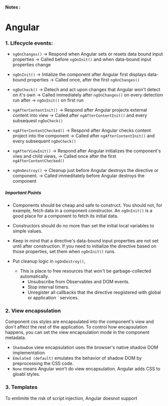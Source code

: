 #### Notes :

# Angular

### 1. Lifecycle events:
- `ngOnChanges()` -> Respond when Angular sets or resets data bound input properties
                -> Called before `ngOnInit()` and when data-bound input properties change

- `ngOnInit()`    -> Intialize the component after Angular first displays data-bound properties
                -> Called once, after the first `ngOnChanges()`
 
- `ngDoCheck()` -> Detech and act upon changes that Angular won't detect on it's own
              -> Called immediately after `ngOnChanges()` on every detection run after                         -> `ngOnInit()`  on first run
              
- `ngAfterContentInit()` -> Respond after Angular projects external content into view
               -> Called after `ngAfterContentInit()` and every subsequest `ngDoCheck()`  
               
- `ngAfterContentChecked()` -> Respond after Angular checks content project into the component                   -> Called after `ngAfterContentInit()` and every subsequent `ngDoCheck()`

- `ngAfterViewInit()` -> Respond after Angular initializes the component's viws and child views,
                    -> Called once after the first `ngAfterContentChecked()`
                 
- `ngOnDestroy()` -> Cleanup just before Angular destroys the directive or component.
                -> Called immeditately before Angular destroys the component
 
##### Important Points
* Components should be cheap and safe to construct. You should not, for example, fetch data in a component constructor. An `ngOnInit()` is a good place for a component to fetch its initial data.
* Constructors should do no more than set the initial local variables to simple values.
* Keep in mind that a directive's data-bound input properties are not set until after construction. If you need to initialize the directive based on those properties, set them when `ngOnInit()` runs.

* Put cleanup logic in `ngOnDestroy()`, 
  - This is place to free resources that won't be garbage-collected automatically.
      * Unsubscribe from Observables and DOM events.
      * Stop interval timers.
      * Unregister all callbacks that the directive resgistered with global or application `         services.
      
### 2. View encapsulation   
   Component css styles are encapsulated into the component's view and don't affect the rest of the application.
   To control how encapsulation happens, you can set the view encapsulation mode in the component metadata.
   - `ShadowDom` view encapsulation uses the browser's native shadow DOM implementation
   - `Emulated (default)` emulates the behavior of shadow DOM by preprocessing the CSS code.
   - `None` means Angular won't do view encapsulation. Angular adds CSS to gloabl styles.
 
### 3. Templates
To emlimite the risk of script injection, Angular doesnot support <script> elements within templates.
    - Text interpolation using `{{ }}` can be used in urls and can also invoke functions

With interpolation, Angular performs the following tasks:

  1. Evaluates all expressions in double curly braces.
  2. Converts the expression results to strings.
  3. Links the results to any adjacent literal strings.
  4. Assigns the composite to an element or directive property.

You can use all javascript expressions in interpolation syntax except these:
  * Assignments (`=, +=`, ...)
  * Operators such as `new`, `typeof`, or `instanceof`
  * Chaing expressions with `;` or `,`
  * The increment and decrement operators `++` and `--`
  * some of the ES2015+ operators
 
Other notable differences from Javascript syntax include:
  * No support for the bitwise operators such as | and &
  * New template experession operators such as |, ? and !
  
Expression context:
  Expression context is the union of template variables, the directive's context object and   component's members.
  
Expression best practices
When using template expressions, follow these best practices:
  * Use short expressions
  * No visible side effects. -> a template expression should not change any application        state.
  
##### Idempotent expression:
   Idempotent expression is free of side effects and improves Angular's change detection        performance. An idempotent expression always returns exactly the same thing until one of its dependent values changes.
   
### 4. Template statements
  Template statements are methods that you can use in your HTML to respond to user events.
  template statement syntax `(event)="statement"` eg -> `(click)="handleClick($event)"`
  
  Template statements additionally supprots both basic assignment, =, and chaining expressions with semicolons,:
  
##### Statement best practices
- Conciseness
- Keep template statements minimal by using method calls or basic property assignments.
- Work within the context

  The context of a template statement can be the component class instance or the template.     Because of this, template statements cannot refer to anything in the global namespace such   as window or document. For example, template statements can't call console.log() or     Math.max().

### 5. Pipes
  Pipes are simple functions you can use in template expressions to accept an input value and return a transformed value.
        ---- SKIPPED ----
        
### 6. Property Binding
  To bind to an element's property, enclose it in square brackets, [], which indentifies the property as a target property.
  `<img [src]="intemImageUrl">` 
The brackets, [], cause Angular to evaluate the right-hand side of the assignment as a dynamic expression.

*Interpolation and property binding can set only properties,not attributes*
  `colspan` attribute changes to `colSpan` properties.
  Example properties: `disabled`, `ngClass`, `childItem`and `colSpan`
